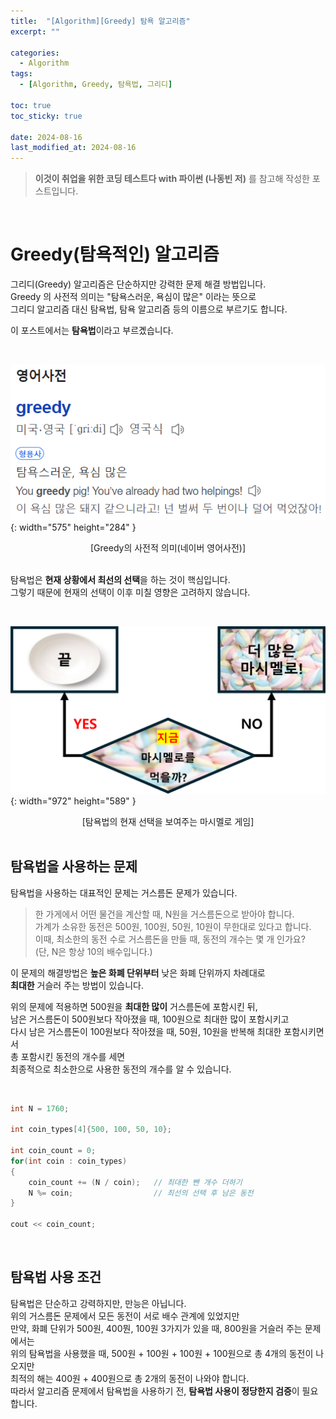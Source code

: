 ```yaml
---
title:  "[Algorithm][Greedy] 탐욕 알고리즘"
excerpt: ""

categories:
  - Algorithm
tags:
  - [Algorithm, Greedy, 탐욕법, 그리디]

toc: true
toc_sticky: true
 
date: 2024-08-16
last_modified_at: 2024-08-16
---
```


> **이것이 취업을 위한 코딩 테스트다 with 파이썬 (나동빈 저)** 를 참고해 작성한 포스트입니다.

<br/>

# Greedy(탐욕적인) 알고리즘

그리디(Greedy) 알고리즘은 단순하지만 강력한 문제 해결 방법입니다.  
Greedy 의 사전적 의미는 "탐욕스러운, 욕심이 많은" 이라는 뜻으로  
그리디 알고리즘 대신 탐욕법, 탐욕 알고리즘 등의 이름으로 부르기도 합니다.  

이 포스트에서는 **탐욕법**이라고 부르곘습니다.  

<br/>

![01](/assets/img/Algorithm/Greedy_01.png){: width="575" height="284" } 

<center>[Greedy의 사전적 의미(네이버 영어사전)]</center>

<br/>

탐욕법은 **현재 상황에서 최선의 선택**을 하는 것이 핵심입니다.  
그렇기 때문에 현재의 선택이 이후 미칠 영향은 고려하지 않습니다.  

<br/>

![02](/assets/img/Algorithm/Greedy_02.png){: width="972" height="589" } 

<center>[탐욕법의 현재 선택을 보여주는 마시멜로 게임]</center>

<br/>

## 탐욕법을 사용하는 문제

탐욕법을 사용하는 대표적인 문제는 거스름돈 문제가 있습니다.  

> 한 가게에서 어떤 물건을 계산할 때, N원을 거스름돈으로 받아야 합니다.  
> 가계가 소유한 동전은 500원, 100원, 50원, 10원이 무한대로 있다고 합니다.  
> 이때, 최소한의 동전 수로 거스름돈을 만들 때, 동전의 개수는 몇 개 인가요?  
> (단, N은 항상 10의 배수입니다.)  

이 문제의 해결방법은 **높은 화폐 단위부터** 낮은 화폐 단위까지 차례대로  
**최대한** 거슬러 주는 방법이 있습니다.  

위의 문제에 적용하면 500원을 **최대한 많이** 거스름돈에 포함시킨 뒤,  
남은 거스름돈이 500원보다 작아졌을 때, 100원으로 최대한 많이 포함시키고  
다시 남은 거스름돈이 100원보다 작아졌을 때, 50원, 10원을 반복해 최대한 포함시키면서  
총 포함시킨 동전의 개수를 세면  
최종적으로 최소한으로 사용한 동전의 개수를 알 수 있습니다.  

<br/>

```c++
int N = 1760;

int coin_types[4]{500, 100, 50, 10};

int coin_count = 0;
for(int coin : coin_types)
{
    coin_count += (N / coin);   // 최대한 뺀 개수 더하기
    N %= coin;                  // 최선의 선택 후 남은 동전
}

cout << coin_count;
```

<br/>

## 탐욕법 사용 조건

탐욕법은 단순하고 강력하지만, 만능은 아닙니다.  
위의 거스름돈 문제에서 모든 동전이 서로 배수 관계에 있었지만  
만약, 화폐 단위가 500원, 400뭔, 100원 3가지가 있을 때, 800원을 거슬러 주는 문제에서는  
위의 탐욕법을 사용했을 때, 500원 + 100원 + 100원 + 100원으로 총 4개의 동전이 나오지만  
최적의 해는 400원 + 400원으로 총 2개의 동전이 나와야 합니다.  
따라서 알고리즘 문제에서 탐욕법을 사용하기 전, **탐욕법 사용이 정당한지 검증**이 필요합니다.  